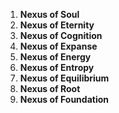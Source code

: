 
1.  **Nexus of Soul**  
2. **Nexus of Eternity**    
3. **Nexus of Cognition**  
4. **Nexus of Expanse**  
5. **Nexus of Energy**  
6. **Nexus of Entropy**  
7. **Nexus of Equilibrium**  
8. **Nexus of Root**  
9. **Nexus of Foundation**  
